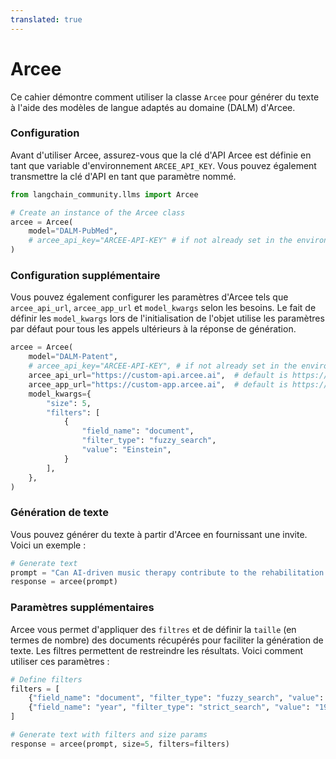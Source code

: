 ```yaml
---
translated: true
---
```


# Arcee

Ce cahier démontre comment utiliser la classe `Arcee` pour générer du texte à l'aide des modèles de langue adaptés au domaine (DALM) d'Arcee.

### Configuration

Avant d'utiliser Arcee, assurez-vous que la clé d'API Arcee est définie en tant que variable d'environnement `ARCEE_API_KEY`. Vous pouvez également transmettre la clé d'API en tant que paramètre nommé.

```python
from langchain_community.llms import Arcee

# Create an instance of the Arcee class
arcee = Arcee(
    model="DALM-PubMed",
    # arcee_api_key="ARCEE-API-KEY" # if not already set in the environment
)
```

### Configuration supplémentaire

Vous pouvez également configurer les paramètres d'Arcee tels que `arcee_api_url`, `arcee_app_url` et `model_kwargs` selon les besoins.
Le fait de définir les `model_kwargs` lors de l'initialisation de l'objet utilise les paramètres par défaut pour tous les appels ultérieurs à la réponse de génération.

```python
arcee = Arcee(
    model="DALM-Patent",
    # arcee_api_key="ARCEE-API-KEY", # if not already set in the environment
    arcee_api_url="https://custom-api.arcee.ai",  # default is https://api.arcee.ai
    arcee_app_url="https://custom-app.arcee.ai",  # default is https://app.arcee.ai
    model_kwargs={
        "size": 5,
        "filters": [
            {
                "field_name": "document",
                "filter_type": "fuzzy_search",
                "value": "Einstein",
            }
        ],
    },
)
```

### Génération de texte

Vous pouvez générer du texte à partir d'Arcee en fournissant une invite. Voici un exemple :

```python
# Generate text
prompt = "Can AI-driven music therapy contribute to the rehabilitation of patients with disorders of consciousness?"
response = arcee(prompt)
```

### Paramètres supplémentaires

Arcee vous permet d'appliquer des `filtres` et de définir la `taille` (en termes de nombre) des documents récupérés pour faciliter la génération de texte. Les filtres permettent de restreindre les résultats. Voici comment utiliser ces paramètres :

```python
# Define filters
filters = [
    {"field_name": "document", "filter_type": "fuzzy_search", "value": "Einstein"},
    {"field_name": "year", "filter_type": "strict_search", "value": "1905"},
]

# Generate text with filters and size params
response = arcee(prompt, size=5, filters=filters)
```
